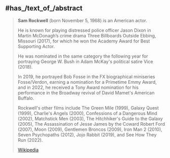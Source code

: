 ﻿---
aliases:
- "Sam Rockwell"
---

## #has_/text_of_/abstract 

> **Sam Rockwell** (born November 5, 1968) is an American actor. 
> 
> He is known for playing distressed police officer Jason Dixon 
> in Martin McDonagh’s crime drama Three Billboards Outside Ebbing, Missouri (2017), 
> for which he won the Academy Award for Best Supporting Actor. 
> 
> He was nominated in the same category the following year for portraying George W. Bush 
> in Adam McKay's political satire Vice (2018). 
> 
> In 2019, he portrayed Bob Fosse in the FX biographical miniseries Fosse/Verdon, 
> earning a nomination for a Primetime Emmy Award, 
> and in 2022, he received a Tony Award nomination for his performance 
> in the Broadway revival of David Mamet's American Buffalo.
>
> Rockwell's other films include The Green Mile (1999), Galaxy Quest (1999), Charlie's Angels (2000), 
> Confessions of a Dangerous Mind (2002), Matchstick Men (2003), The Hitchhiker's Guide to the Galaxy (2005), 
> The Assassination of Jesse James by the Coward Robert Ford (2007), Moon (2009), Gentlemen Broncos (2009), 
> Iron Man 2 (2010), Seven Psychopaths (2012), Jojo Rabbit (2019), and See How They Run (2022).
>
> [Wikipedia](https://en.wikipedia.org/wiki/Sam%20Rockwell) 



